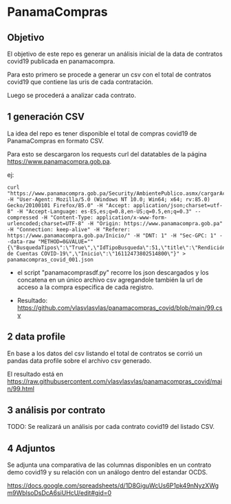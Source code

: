 # PanamaCompras 

## Objetivo

El objetivo de este repo es generar un análisis inicial de la data de contratos covid19 publicada en panamacompra.

Para esto primero se procede a generar un csv con el total de contratos covid19 que contiene las uris de cada contratación.

Luego se procederá a analizar cada contrato.

## 1 generación CSV

La idea del repo es tener disponible el total de compras covid19 de PanamaCompras en formato CSV.

Para esto se descargaron los requests curl del datatables de la página https://www.panamacompra.gob.pa.

ej:
```
curl "https://www.panamacompra.gob.pa/Security/AmbientePublico.asmx/cargarActosOportunidadesDeNegocio" -H "User-Agent: Mozilla/5.0 (Windows NT 10.0; Win64; x64; rv:85.0) Gecko/20100101 Firefox/85.0" -H "Accept: application/json;charset=utf-8" -H "Accept-Language: es-ES,es;q=0.8,en-US;q=0.5,en;q=0.3" --compressed -H "Content-Type: application/x-www-form-urlencoded;charset=UTF-8" -H "Origin: https://www.panamacompra.gob.pa" -H "Connection: keep-alive" -H "Referer: https://www.panamacompra.gob.pa/Inicio/" -H "DNT: 1" -H "Sec-GPC: 1" --data-raw "METHOD=0&VALUE=""{\"BusquedaTipos\":\"True\",\"IdTipoBusqueda\":51,\"title\":\"Rendición de Cuentas COVID-19\",\"Inicio\":\"16112473802514800\"}" > panamacompras_covid_001.json
```

* el script "panamacomprasdf.py" recorre los json descargados y los concatena en un único archivo csv agregandole también la url de acceso a la compra especifica de cada registro.

* Resultado: https://github.com/vlasvlasvlas/panamacompras_covid/blob/main/99.csv

## 2 data profile

En base a los datos del csv listando el total de contratos se corrió un pandas data profile sobre el archivo csv generado.

El resultado está en https://raw.githubusercontent.com/vlasvlasvlas/panamacompras_covid/main/99.html

## 3 análisis por contrato

TODO: Se realizará un análisis por cada contrato covid19 del listado CSV.

## 4 Adjuntos

Se adjunta una comparativa de las columnas disponibles en un contrato demo covid19 y su relación con un análogo dentro del estandar OCDS.

https://docs.google.com/spreadsheets/d/1D8GiguWcUs6P1pk49nNyzXWgm9WblsoDsDcA6siUHcU/edit#gid=0




